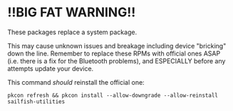 # !!BIG FAT WARNING!!

These packages replace a system package.

This may cause unknown issues and breakage including device "bricking" down the line.
Remember to replace these RPMs with official ones ASAP (i.e. there is a fix for the Bluetooth problems), and ESPECIALLY before any attempts update your device.

This command *should* reinstall the official one:

    pkcon refresh && pkcon install --allow-downgrade --allow-reinstall sailfish-utilities
